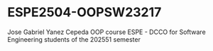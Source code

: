 # ESPE2504-OOPSW23217
Jose Gabriel Yanez Cepeda
OOP course ESPE - DCCO for Software Engineering students of the 202551 semester
